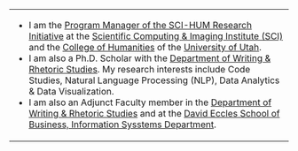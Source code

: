 <table>
  <tr>
    <td valign="top" width="99%">
      <ul>
        <li>I am the <a href="http://sci-hum.org" target="_blank">Program Manager of the SCI-HUM Research Initiative</a> at the <a href="https://www.sci.utah.edu/" target="_blank">Scientific Computing & Imaging Institute (SCI)</a> and the <a href="https://humanities.utah.edu/" target="_blank">College of Humanities</a> of the <a href="https://www.utah.edu/" target="_blank">University of Utah</a>.
        <li>I am also a Ph.D. Scholar with the <a href="https://writing.utah.edu" target="_blank">Department of Writing & Rhetoric Studies</a>. My research interests include Code Studies, Natural Language Processing (NLP), Data Analytics & Data Visualization.
        <li>I am also an Adjunct Faculty member in the <a href="https://writing.utah.edu" target="_blank">Department of Writing & Rhetoric Studies</a> and at the <a href="https://eccles.utah.edu/" target="_blank">David Eccles School of Business, Information Sysstems Department</a>.
      </ul>
    </td>
  </tr>
</table>
